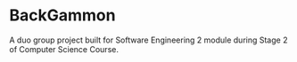 # BackGammon

A duo group project built for Software Engineering 2 module during Stage 2 of Computer Science Course. 

